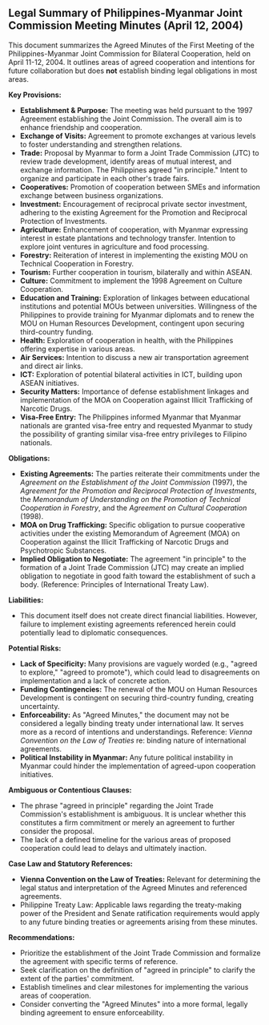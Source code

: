 ## Legal Summary of Philippines-Myanmar Joint Commission Meeting Minutes (April 12, 2004)

This document summarizes the Agreed Minutes of the First Meeting of the Philippines-Myanmar Joint Commission for Bilateral Cooperation, held on April 11-12, 2004. It outlines areas of agreed cooperation and intentions for future collaboration but does **not** establish binding legal obligations in most areas.

**Key Provisions:**

*   **Establishment & Purpose:** The meeting was held pursuant to the 1997 Agreement establishing the Joint Commission. The overall aim is to enhance friendship and cooperation.
*   **Exchange of Visits:** Agreement to promote exchanges at various levels to foster understanding and strengthen relations.
*   **Trade:** Proposal by Myanmar to form a Joint Trade Commission (JTC) to review trade development, identify areas of mutual interest, and exchange information. The Philippines agreed "in principle." Intent to organize and participate in each other's trade fairs.
*   **Cooperatives:** Promotion of cooperation between SMEs and information exchange between business organizations.
*   **Investment:** Encouragement of reciprocal private sector investment, adhering to the existing Agreement for the Promotion and Reciprocal Protection of Investments.
*   **Agriculture:** Enhancement of cooperation, with Myanmar expressing interest in estate plantations and technology transfer. Intention to explore joint ventures in agriculture and food processing.
*   **Forestry:** Reiteration of interest in implementing the existing MOU on Technical Cooperation in Forestry.
*   **Tourism:** Further cooperation in tourism, bilaterally and within ASEAN.
*   **Culture:** Commitment to implement the 1998 Agreement on Culture Cooperation.
*   **Education and Training:** Exploration of linkages between educational institutions and potential MOUs between universities. Willingness of the Philippines to provide training for Myanmar diplomats and to renew the MOU on Human Resources Development, contingent upon securing third-country funding.
*   **Health:** Exploration of cooperation in health, with the Philippines offering expertise in various areas.
*   **Air Services:** Intention to discuss a new air transportation agreement and direct air links.
*   **ICT:** Exploration of potential bilateral activities in ICT, building upon ASEAN initiatives.
*   **Security Matters:** Importance of defense establishment linkages and implementation of the MOA on Cooperation against Illicit Trafficking of Narcotic Drugs.
*   **Visa-Free Entry:** The Philippines informed Myanmar that Myanmar nationals are granted visa-free entry and requested Myanmar to study the possibility of granting similar visa-free entry privileges to Filipino nationals.

**Obligations:**

*   **Existing Agreements:** The parties reiterate their commitments under the *Agreement on the Establishment of the Joint Commission* (1997), the *Agreement for the Promotion and Reciprocal Protection of Investments*, the *Memorandum of Understanding on the Promotion of Technical Cooperation in Forestry*, and the *Agreement on Cultural Cooperation* (1998).
*   **MOA on Drug Trafficking:** Specific obligation to pursue cooperative activities under the existing Memorandum of Agreement (MOA) on Cooperation against the Illicit Trafficking of Narcotic Drugs and Psychotropic Substances.
*   **Implied Obligation to Negotiate:** The agreement "in principle" to the formation of a Joint Trade Commission (JTC) may create an implied obligation to negotiate in good faith toward the establishment of such a body. (Reference: Principles of International Treaty Law).

**Liabilities:**

*   This document itself does not create direct financial liabilities. However, failure to implement existing agreements referenced herein could potentially lead to diplomatic consequences.

**Potential Risks:**

*   **Lack of Specificity:** Many provisions are vaguely worded (e.g., "agreed to explore," "agreed to promote"), which could lead to disagreements on implementation and a lack of concrete action.
*   **Funding Contingencies:** The renewal of the MOU on Human Resources Development is contingent on securing third-country funding, creating uncertainty.
*   **Enforceability:** As "Agreed Minutes," the document may not be considered a legally binding treaty under international law. It serves more as a record of intentions and understandings. Reference: *Vienna Convention on the Law of Treaties* re: binding nature of international agreements.
*   **Political Instability in Myanmar:** Any future political instability in Myanmar could hinder the implementation of agreed-upon cooperation initiatives.

**Ambiguous or Contentious Clauses:**

*   The phrase "agreed in principle" regarding the Joint Trade Commission's establishment is ambiguous. It is unclear whether this constitutes a firm commitment or merely an agreement to further consider the proposal.
*   The lack of a defined timeline for the various areas of proposed cooperation could lead to delays and ultimately inaction.

**Case Law and Statutory References:**

*   **Vienna Convention on the Law of Treaties:** Relevant for determining the legal status and interpretation of the Agreed Minutes and referenced agreements.
*   Philippine Treaty Law: Applicable laws regarding the treaty-making power of the President and Senate ratification requirements would apply to any future binding treaties or agreements arising from these minutes.

**Recommendations:**

*   Prioritize the establishment of the Joint Trade Commission and formalize the agreement with specific terms of reference.
*   Seek clarification on the definition of "agreed in principle" to clarify the extent of the parties' commitment.
*   Establish timelines and clear milestones for implementing the various areas of cooperation.
*   Consider converting the "Agreed Minutes" into a more formal, legally binding agreement to ensure enforceability.
